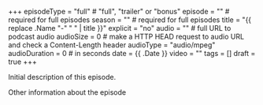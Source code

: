 +++
episodeType = "full" # "full", "trailer" or "bonus"
episode = "" # required for full episodes
season = "" # required for full episodes
title = "{{ replace .Name "-" " " | title }}"
explicit = "no"
audio = "" # full URL to podcast audio
audioSize = 0 # make a HTTP HEAD request to audio URL and check a Content-Length header
audioType = "audio/mpeg"
audioDuration = 0 # in seconds
date = {{ .Date }}
video = ""
tags = []
draft = true
+++

Initial description of this episode.

<!--more-->

Other information about the episode